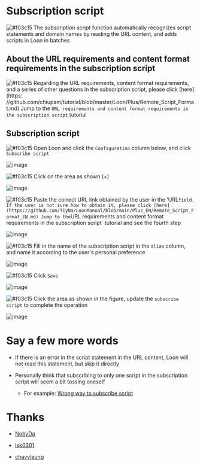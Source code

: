 # Subscription script

![#f03c15](https://placehold.it/15/f03c15/000000?text=+) The subscription script function automatically recognizes script statements and domain names by reading the URL content, and adds scripts in Loon in batches

## About the URL requirements and content format requirements in the subscription script

![#f03c15](https://placehold.it/15/f03c15/000000?text=+) Regarding the URL requirements, content format requirements, and a series of other questions in the subscription script, please click [here](https: //github.com/chiupam/tutorial/blob/master/Loon/Plus/Remote_Script_Format.md) Jump to the `URL requirements and content format requirements in the subscription script` tutorial

## Subscription script

![#f03c15](https://placehold.it/15/f03c15/000000?text=+) Open Loon and click the `Configuration` column below, and click `Subscribe script`

![image](https://raw.githubusercontent.com/TiyNa/LoonManualimg/main/Plus/Remote_Script.jpg)

![#f03c15](https://placehold.it/15/f03c15/000000?text=+) Click on the area as shown (+)

![image](https://raw.githubusercontent.com/TiyNa/LoonManualimg/main/Plus/Remote_Script_1.jpg)

![#f03c15](https://placehold.it/15/f03c15/000000?text=+) Paste the correct URL link obtained by the user in the ʻURL` field. If the user is not sure how to obtain it, please click [here] (https://github.com/TiyNa/LoonManual/blob/main/Plus_EN/Remote_Script_Format_EN.md) Jump to the `URL requirements and content format requirements in the subscription script` tutorial and see the fourth step

![image](https://raw.githubusercontent.com/TiyNa/LoonManualimg/main/Plus/Remote_Script_2.jpg)

![#f03c15](https://placehold.it/15/f03c15/000000?text=+) Fill in the name of the subscription script in the `alias` column, and name it according to the user's personal preference

![image](https://raw.githubusercontent.com/TiyNa/LoonManualimg/main/Plus/Remote_Script_3.jpg)

![#f03c15](https://placehold.it/15/f03c15/000000?text=+) Click `Save`

![image](https://raw.githubusercontent.com/TiyNa/LoonManualimg/main/Plus/Remote_Script_4.jpg)

![#f03c15](https://placehold.it/15/f03c15/000000?text=+) Click the area as shown in the figure, update the `subscribe script` to complete the operation

![image](https://raw.githubusercontent.com/TiyNa/LoonManualimg/main/Plus/Remote_Script_5.jpg)

# Say a few more words

- If there is an error in the script statement in the URL content, Loon will not read this statement, but skip it directly

- Personally think that subscribing to only one script in the subscription script will seem a bit tossing oneself

  - For example: [Wrong way to subscribe script](https://t.me/Loon0x00/350684)
  
# Thanks

- [NobyDa](https://github.com/NobyDa/Script/blob/master/JD-DailyBonus/JD_DailyBonus.js)

- [lxk0301](https://github.com/lxk0301/scripts/blob/master/jd_fruit.js)

- [chavyleung](https://github.com/chavyleung/scripts/tree/master/wmmeituan)
